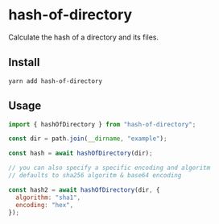 # hash-of-directory

Calculate the hash of a directory and its files.

## Install

```shell
yarn add hash-of-directory
```

## Usage

```javascript
import { hashOfDirectory } from "hash-of-directory";

const dir = path.join(__dirname, "example");

const hash = await hashOfDirectory(dir);

// you can also specify a specific encoding and algoritm
// defaults to sha256 algoritm & base64 encoding

const hash2 = await hashOfDirectory(dir, {
  algorithm: "sha1",
  encoding: "hex",
});
```
